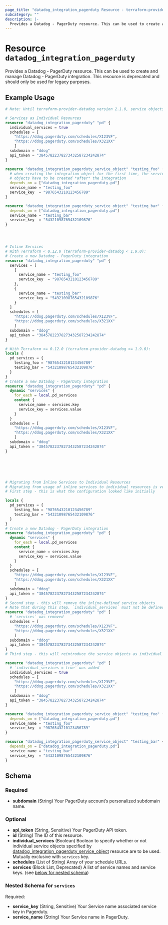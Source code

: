 ```yaml
---
page_title: "datadog_integration_pagerduty Resource - terraform-provider-datadog"
subcategory: ""
description: |-
  Provides a Datadog - PagerDuty resource. This can be used to create and manage Datadog - PagerDuty integration. This resource is deprecated and should only be used for legacy purposes.
---
```


# Resource `datadog_integration_pagerduty`

Provides a Datadog - PagerDuty resource. This can be used to create and manage Datadog - PagerDuty integration. This resource is deprecated and should only be used for legacy purposes.

## Example Usage

```terraform
# Note: Until terraform-provider-datadog version 2.1.0, service objects under the services key were specified inside the datadog_integration_pagerduty resource. This was incompatible with multi-configuration-file setups, where users wanted to have individual service objects controlled from different Terraform configuration files. The recommended approach now is specifying service objects as individual resources using datadog_integration_pagerduty_service_object and adding individual_services = true to the datadog_integration_pagerduty object.

# Services as Individual Resources
resource "datadog_integration_pagerduty" "pd" {
  individual_services = true
  schedules = [
    "https://ddog.pagerduty.com/schedules/X123VF",
    "https://ddog.pagerduty.com/schedules/X321XX"
    ]
  subdomain = "ddog"
  api_token = "38457822378273432587234242874"
}

resource "datadog_integration_pagerduty_service_object" "testing_foo" {
  # when creating the integration object for the first time, the service
  # objects have to be created *after* the integration
  depends_on = ["datadog_integration_pagerduty.pd"]
  service_name = "testing_foo"
  service_key  = "9876543210123456789"
}

resource "datadog_integration_pagerduty_service_object" "testing_bar" {
  depends_on = ["datadog_integration_pagerduty.pd"]
  service_name = "testing_bar"
  service_key  = "54321098765432109876"
}




# Inline Services
# With Terraform < 0.12.0 (terraform-provider-datadog < 1.9.0):
# Create a new Datadog - PagerDuty integration
resource "datadog_integration_pagerduty" "pd" {
  services = [
    {
      service_name = "testing_foo"
      service_key  = "9876543210123456789"
    },
    {
      service_name = "testing_bar"
      service_key = "54321098765432109876"
    }
  ]
  schedules = [
    "https://ddog.pagerduty.com/schedules/X123VF",
    "https://ddog.pagerduty.com/schedules/X321XX"
    ]
  subdomain = "ddog"
  api_token = "38457822378273432587234242874"
}

# With Terraform >= 0.12.0 (terraform-provider-datadog >= 1.9.0):
locals {
  pd_services = {
    testing_foo = "9876543210123456789"
    testing_bar = "54321098765432109876"
  }
}
# Create a new Datadog - PagerDuty integration
resource "datadog_integration_pagerduty" "pd" {
  dynamic "services" {
    for_each = local.pd_services
    content {
      service_name = services.key
      service_key = services.value
    }
  }
  schedules = [
    "https://ddog.pagerduty.com/schedules/X123VF",
    "https://ddog.pagerduty.com/schedules/X321XX"
    ]
  subdomain = "ddog"
  api_token = "38457822378273432587234242874"
}






# Migrating from Inline Services to Individual Resources
# Migrating from usage of inline services to individual resources is very simple. The following example shows how to convert an existing inline services configuration to configuration using individual resources. Doing analogous change and running terraform apply after every step is all that's necessary to migrate.
# First step - this is what the configuration looked like initially

locals {
  pd_services = {
    testing_foo = "9876543210123456789"
    testing_bar = "54321098765432109876"
  }
}
# Create a new Datadog - PagerDuty integration
resource "datadog_integration_pagerduty" "pd" {
  dynamic "services" {
    for_each = local.pd_services
    content {
      service_name = services.key
      service_key = services.value
    }
  }
  schedules = [
    "https://ddog.pagerduty.com/schedules/X123VF",
    "https://ddog.pagerduty.com/schedules/X321XX"
    ]
  subdomain = "ddog"
  api_token = "38457822378273432587234242874"
}
# Second step - this will remove the inline-defined service objects
# Note that during this step, `individual_services` must not be defined
resource "datadog_integration_pagerduty" "pd" {
  # `services` was removed
  schedules = [
    "https://ddog.pagerduty.com/schedules/X123VF",
    "https://ddog.pagerduty.com/schedules/X321XX"
    ]
  subdomain = "ddog"
  api_token = "38457822378273432587234242874"
}
# Third step - this will reintroduce the service objects as individual resources

resource "datadog_integration_pagerduty" "pd" {
  # `individual_services = true` was added
  individual_services = true
  schedules = [
    "https://ddog.pagerduty.com/schedules/X123VF",
    "https://ddog.pagerduty.com/schedules/X321XX"
    ]
  subdomain = "ddog"
  api_token = "38457822378273432587234242874"
}

resource "datadog_integration_pagerduty_service_object" "testing_foo" {
  depends_on = ["datadog_integration_pagerduty.pd"]
  service_name = "testing_foo"
  service_key  = "9876543210123456789"
}

resource "datadog_integration_pagerduty_service_object" "testing_bar" {
  depends_on = ["datadog_integration_pagerduty.pd"]
  service_name = "testing_bar"
  service_key  = "54321098765432109876"
}
```

## Schema

### Required

- **subdomain** (String) Your PagerDuty account’s personalized subdomain name.

### Optional

- **api_token** (String, Sensitive) Your PagerDuty API token.
- **id** (String) The ID of this resource.
- **individual_services** (Boolean) Boolean to specify whether or not individual service objects specified by [datadog_integration_pagerduty_service_object](https://registry.terraform.io/providers/DataDog/datadog/latest/docs/resources/integration_pagerduty_service_object) resource are to be used. Mutually exclusive with `services` key.
- **schedules** (List of String) Array of your schedule URLs.
- **services** (Block List, Deprecated) A list of service names and service keys. (see [below for nested schema](#nestedblock--services))

<a id="nestedblock--services"></a>
### Nested Schema for `services`

Required:

- **service_key** (String, Sensitive) Your Service name associated service key in Pagerduty.
- **service_name** (String) Your Service name in PagerDuty.


